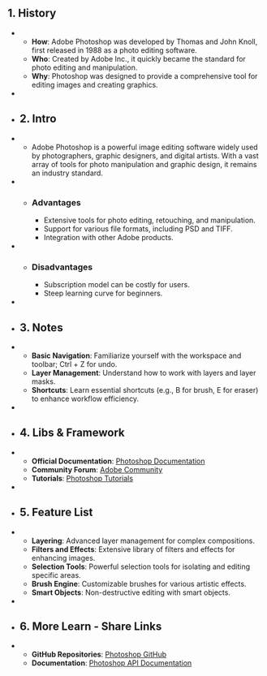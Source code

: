 ## 1. History
-
	- **How**: Adobe Photoshop was developed by Thomas and John Knoll, first released in 1988 as a photo editing software.
	- **Who**: Created by Adobe Inc., it quickly became the standard for photo editing and manipulation.
	- **Why**: Photoshop was designed to provide a comprehensive tool for editing images and creating graphics.
-
- ## 2. Intro
-
	- Adobe Photoshop is a powerful image editing software widely used by photographers, graphic designers, and digital artists. With a vast array of tools for photo manipulation and graphic design, it remains an industry standard.
-
	- ### Advantages
		- Extensive tools for photo editing, retouching, and manipulation.
		- Support for various file formats, including PSD and TIFF.
		- Integration with other Adobe products.
-
	- ### Disadvantages
		- Subscription model can be costly for users.
		- Steep learning curve for beginners.
-
- ## 3. Notes
-
	- **Basic Navigation**: Familiarize yourself with the workspace and toolbar; Ctrl + Z for undo.
	- **Layer Management**: Understand how to work with layers and layer masks.
	- **Shortcuts**: Learn essential shortcuts (e.g., B for brush, E for eraser) to enhance workflow efficiency.
-
- ## 4. Libs & Framework
-
	- **Official Documentation**: [Photoshop Documentation](https://helpx.adobe.com/photoshop/tutorials.html)
	- **Community Forum**: [Adobe Community](https://community.adobe.com/)
	- **Tutorials**: [Photoshop Tutorials](https://helpx.adobe.com/photoshop/tutorials.html)
-
- ## 5. Feature List
-
	- **Layering**: Advanced layer management for complex compositions.
	- **Filters and Effects**: Extensive library of filters and effects for enhancing images.
	- **Selection Tools**: Powerful selection tools for isolating and editing specific areas.
	- **Brush Engine**: Customizable brushes for various artistic effects.
	- **Smart Objects**: Non-destructive editing with smart objects.
-
- ## 6. More Learn - Share Links
-
	- **GitHub Repositories**: [Photoshop GitHub](https://github.com/adobe)
	- **Documentation**: [Photoshop API Documentation](https://www.adobe.io/apis/creativecloud/photoshop.html)